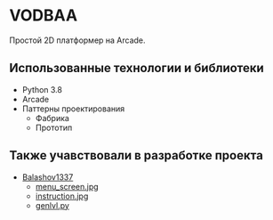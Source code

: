 # VODBAA
Простой 2D платформер на Arcade.

## Использованные технологии и библиотеки
* Python 3.8
* Arcade
* Паттерны проектирования
  * Фабрика
  * Прототип

## Также учавствовали в разработке проекта
* [Balashov1337](https://github.com/Balashov1337)
  * [menu_screen.jpg](https://github.com/DariaVoo/PytonGame/blob/master/UI_view/menu_screen.jpg)
  * [instruction.jpg](https://github.com/DariaVoo/PytonGame/blob/master/UI_view/instruction.jpg)
  * [genlvl.py](https://github.com/DariaVoo/PytonGame/blob/master/levels/genlvl.py)
